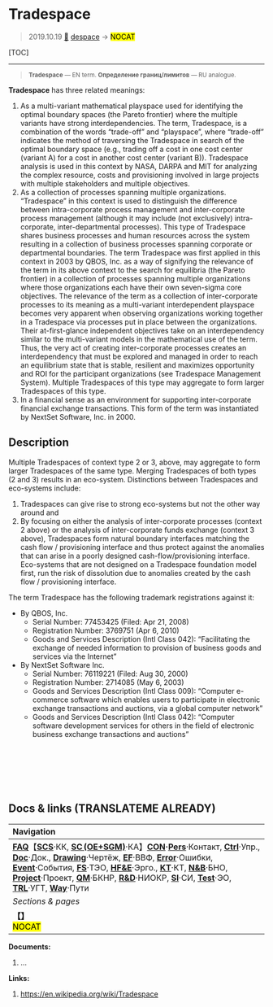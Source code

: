 # Tradespace
> 2019.10.19 [🚀](../index/index.md) [despace](index.md) → **[](.md)** <mark>NOCAT</mark>

[TOC]

---

> <small>**Tradespace** — EN term. **Определение границ/лимитов** — RU analogue.</small>

**Tradespace** has three related meanings:

   1. As a multi-variant mathematical playspace used for identifying the optimal boundary spaces (the Pareto frontier) where the multiple variants have strong interdependencies. The term, Tradespace, is a combination of the words “trade-off” and “playspace”, where “trade-off” indicates the method of traversing the Tradespace in search of the optimal boundary space (e.g., trading off a cost in one cost center (variant A) for a cost in another cost center (variant B)). Tradespace analysis is used in this context by NASA, DARPA and MIT for analyzing the complex resource, costs and provisioning involved in large projects with multiple stakeholders and multiple objectives.
   1. As a collection of processes spanning multiple organizations. “Tradespace” in this context is used to distinguish the difference between intra-corporate process management and inter-corporate process management (although it may include (not exclusively) intra-corporate, inter-departmental processes). This type of Tradespace shares business processes and human resources across the system resulting in a collection of business processes spanning corporate or departmental boundaries. The term Tradespace was first applied in this context in 2003 by QBOS, Inc. as a way of signifying the relevance of the term in its above context to the search for equilibria (the Pareto frontier) in a collection of processes spanning multiple organizations where those organizations each have their own seven-sigma core objectives. The relevance of the term as a collection of inter-corporate processes to its meaning as a multi-variant interdependent playspace becomes very apparent when observing organizations working together in a Tradespace via processes put in place between the organizations. Their at-first-glance independent objectives take on an interdependency similar to the multi-variant models in the mathematical use of the term. Thus, the very act of creating inter-corporate processes creates an interdependency that must be explored and managed in order to reach an equilibrium state that is stable, resilient and maximizes opportunity and ROI for the participant organizations (see Tradespace Management System). Multiple Tradespaces of this type may aggregate to form larger Tradespaces of this type.
   1. In a financial sense as an environment for supporting inter-corporate financial exchange transactions. This form of the term was instantiated by NextSet Software, Inc. in 2000.



## Description
Multiple Tradespaces of context type 2 or 3, above, may aggregate to form larger Tradespaces of the same type. Merging Tradespaces of both types (2 and 3) results in an eco-system. Distinctions between Tradespaces and eco-systems include:

   1. Tradespaces can give rise to strong eco-systems but not the other way around and
   1. By focusing on either the analysis of inter-corporate processes (context 2 above) or the analysis of inter-corporate funds exchange (context 3 above), Tradespaces form natural boundary interfaces matching the cash flow / provisioning interface and thus protect against the anomalies that can arise in a poorly designed cash-flow/provisioning interface. Eco-systems that are not designed on a Tradespace foundation model first, run the risk of dissolution due to anomalies created by the cash flow / provisioning interface.

The term Tradespace has the following trademark registrations against it:

   - By QBOS, Inc.
      - Serial Number: 77453425 (Filed: Apr 21, 2008)
      - Registration Number: 3769751 (Apr 6, 2010)
      - Goods and Services Description (Intl Class 042): “Facilitating the exchange of needed information to provision of business goods and services via the Internet”
   - By NextSet Software Inc.
      - Serial Number: 76119221 (Filed: Aug 30, 2000)
      - Registration Number: 2714085 (May 6, 2003)
      - Goods and Services Description (Intl Class 009): “Computer e-commerce software which enables users to participate in electronic exchange transactions and auctions, via a global computer network”
      - Goods and Services Description (Intl Class 042): “Computer software development services for others in the field of electronic business exchange transactions and auctions”



<br><br><br>

<p style="page-break-after:always"> </p>

## Docs & links (TRANSLATEME ALREADY)
|Navigation|
|:-|
|**[FAQ](faq.md)**【**[SCS](scs.md)**·КК, **[SC (OE+SGM)](sc.md)**·КА】**[CON](contact.md)·[Pers](person.md)**·Контакт, **[Ctrl](control.md)**·Упр., **[Doc](doc.md)**·Док., **[Drawing](drawing.md)**·Чертёж, **[EF](ef.md)**·ВВФ, **[Error](error.md)**·Ошибки, **[Event](event.md)**·События, **[FS](fs.md)**·ТЭО, **[HF&E](hfe.md)**·Эрго., **[KT](kt.md)**·КТ, **[N&B](nnb.md)**·БНО, **[Project](project.md)**·Проект, **[QM](qm.md)**·БКНР, **[R&D](rnd.md)**·НИОКР, **[SI](si.md)**·СИ, **[Test](test.md)**·ЭО, **[TRL](trl.md)**·УГТ, **[Way](way.md)**·Пути|
|*Sections & pages*|
|**【[](.md)】**<br> <mark>NOCAT</mark>|

**Documents:**

   1. …

**Links:**

   1. <https://en.wikipedia.org/wiki/Tradespace>

